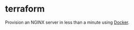 # terraform
Provision an NGINX server in less than a minute using [Docker](https://www.docker.com/products/docker-desktop/ "Docker download").


